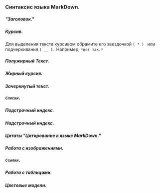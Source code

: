 ### Синтаксис языка MarkDown.

##### "Заголовок."

##### *Курсив.* 
Для выделения текста курсивом обрамите его звездочкой `( * ) ` или подчеркивания `( __ ).` 
Например, `*вот так.*`

##### **Полужирный Текст.**

##### ***Жирный курсив.***

##### Зачеркнутый текст.

##### `Списки.`

##### Подстрочный индекс.

##### Надстрочный индекс.

##### Цитаты "Цитирование в языке MarkDown."

##### Работа с изображениями.

##### `Ссылки.`

##### Работа с таблицами.

##### Цветовые модели.